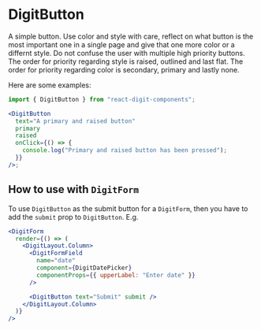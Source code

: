 # DigitButton

A simple button. Use color and style with care, reflect on what button is the most important one in a single page and give that one more color or a differnt style. Do not confuse the user with multiple high priority buttons. The order for priority regarding style is raised, outlined and last flat. The order for priority regarding color is secondary, primary and lastly none.

Here are some examples:

```jsx
import { DigitButton } from "react-digit-components";

<DigitButton
  text="A primary and raised button"
  primary
  raised
  onClick={() => {
    console.log("Primary and raised button has been pressed");
  }}
/>;
```

## How to use with `DigitForm`

To use `DigitButton` as the submit button for a `DigitForm`, then you have to add the `submit` prop to `DigitButton`. E.g.

```jsx
<DigitForm
  render={() => (
    <DigitLayout.Column>
      <DigitFormField
        name="date"
        component={DigitDatePicker}
        componentProps={{ upperLabel: "Enter date" }}
      />

      <DigitButton text="Submit" submit />
    </DigitLayout.Column>
  )}
/>
```
